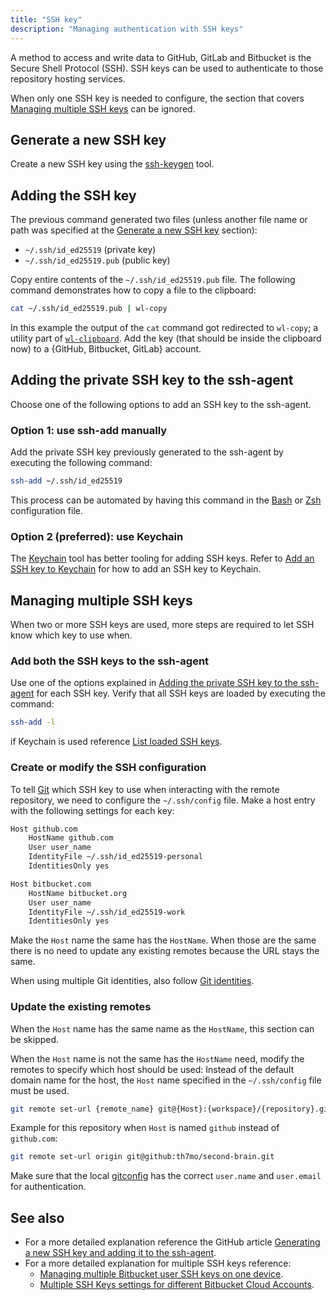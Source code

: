 ```yaml
---
title: "SSH key"
description: "Managing authentication with SSH keys"
---
```


A method to access and write data to GitHub, GitLab and Bitbucket is the Secure Shell Protocol (SSH).
SSH keys can be used to authenticate to those repository hosting services.

When only one SSH key is needed to configure, the section that covers [Managing multiple SSH keys](#managing-multiple-ssh-keys) can be ignored.

## Generate a new SSH key
Create a new SSH key using the [ssh-keygen](ssh-keygen) tool.

## Adding the SSH key 
The previous command generated two files (unless another file name or path was specified at the [Generate a new SSH key](#generate-a-new-ssh-key) section):
* `~/.ssh/id_ed25519` (private key)
* `~/.ssh/id_ed25519.pub` (public key)

Copy entire contents of the `~/.ssh/id_ed25519.pub` file.
The following command demonstrates how to copy a file to the clipboard:
```sh
cat ~/.ssh/id_ed25519.pub | wl-copy
```

In this example the output of the `cat` command got redirected to `wl-copy`;
a utility part of [`wl-clipboard`](https://github.com/bugaevc/wl-clipboard).
Add the key (that should be inside the clipboard now) to a {GitHub, Bitbucket, GitLab} account.

## Adding the private SSH key to the ssh-agent
Choose one of the following options to add an SSH key to the ssh-agent.

### Option 1: use ssh-add manually
Add the private SSH key previously generated to the ssh-agent by executing the following command:
```sh
ssh-add ~/.ssh/id_ed25519
```

This process can be automated by having this command in the [Bash](bash) or [Zsh](zsh) configuration file.

### Option 2 (preferred): use Keychain
The [Keychain](keychain) tool has better tooling for adding SSH keys.
Refer to [Add an SSH key to Keychain](keychain#add-an-ssh-key-to-keychain) for how to add an SSH key to Keychain.

## Managing multiple SSH keys
When two or more SSH keys are used, more steps are required to let SSH know which key to use when.

### Add both the SSH keys to the ssh-agent
Use one of the options explained in [Adding the private SSH key to the ssh-agent](#adding-the-private-ssh-key-to-the-ssh-agent) for each SSH key.
Verify that all SSH keys are loaded by executing the command:
```sh
ssh-add -l
```

if Keychain is used reference [List loaded SSH keys](keychain#list-loaded-ssh-keys).

### Create or modify the SSH configuration
To tell [Git](git) which SSH key to use when interacting with the remote repository, we need to configure the `~/.ssh/config` file. 
Make a host entry with the following settings for each key:

```sh
Host github.com
    HostName github.com
    User user_name
    IdentityFile ~/.ssh/id_ed25519-personal
    IdentitiesOnly yes

Host bitbucket.com
    HostName bitbucket.org
    User user_name
    IdentityFile ~/.ssh/id_ed25519-work
    IdentitiesOnly yes
```

Make the `Host` name the same has the `HostName`.
When those are the same there is no need to update any existing remotes because the URL stays the same.

When using multiple Git identities, also follow [Git identities](git-identities).

### Update the existing remotes
When the `Host` name has the same name as the `HostName`, this section can be skipped.

When the `Host` name is not the same has the `HostName` need, modify the remotes to specify which host should be used:
Instead of the default domain name for the host, the `Host` name specified in the `~/.ssh/config` file must be used.

```sh
git remote set-url {remote_name} git@{Host}:{workspace}/{repository}.git
```

Example for this repository when `Host` is named `github` instead of `github.com`:

```sh
git remote set-url origin git@github:th7mo/second-brain.git
```

Make sure that the local [gitconfig](gitconfig) has the correct `user.name` and `user.email` for authentication.

## See also
* For a more detailed explanation reference the GitHub article [Generating a new SSH key and adding it to the ssh-agent](https://docs.github.com/en/authentication/connecting-to-github-with-ssh/generating-a-new-ssh-key-and-adding-it-to-the-ssh-agent).
* For a more detailed explanation for multiple SSH keys reference:
    * [Managing multiple Bitbucket user SSH keys on one device](https://support.atlassian.com/bitbucket-cloud/docs/managing-multiple-bitbucket-user-ssh-keys-on-one-device/).
    * [Multiple SSH Keys settings for different Bitbucket Cloud Accounts](https://confluence.atlassian.com/bbkb/multiple-ssh-keys-settings-for-different-bitbucket-cloud-accounts-1168847503.html).
